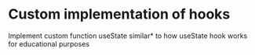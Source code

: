 # Custom implementation of hooks

Implement custom function useState similar* to how useState hook works for educational purposes
